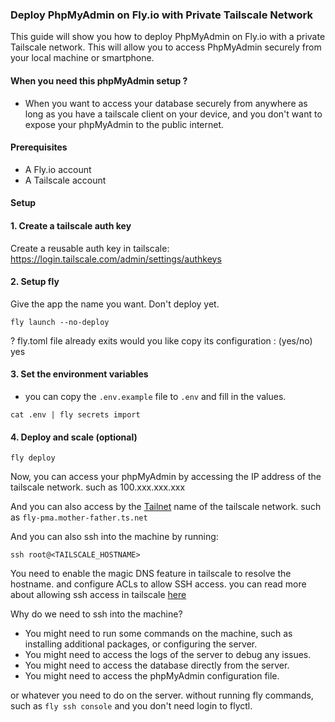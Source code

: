 ### Deploy PhpMyAdmin on Fly.io with Private Tailscale Network

This guide will show you how to deploy PhpMyAdmin on Fly.io with a private Tailscale network. This will allow you to access PhpMyAdmin securely from your local machine or smartphone.

#### When you need this phpMyAdmin setup ?

- When you want to access your database securely from anywhere as long as you have a tailscale client on your device, and you don't want to expose your phpMyAdmin to the public internet.

#### Prerequisites

- A Fly.io account
- A Tailscale account
  
#### Setup

#### 1. Create a tailscale auth key

Create a reusable auth key in tailscale: https://login.tailscale.com/admin/settings/authkeys

#### 2. Setup fly

Give the app the name you want. Don't deploy yet.

```
fly launch --no-deploy
```

? fly.toml file already exits would you like copy its configuration : (yes/no) yes

#### 3. Set the environment variables

- you can copy the `.env.example` file to `.env` and fill in the values.

```
cat .env | fly secrets import
```

#### 4. Deploy and scale (optional)

```
fly deploy
```

Now, you can access your phpMyAdmin by accessing the IP address of the tailscale network.
such as 100.xxx.xxx.xxx

And you can also access by the [Tailnet](https://tailscale.com/kb/1217/tailnet-name) name of the tailscale network. such as `fly-pma.mother-father.ts.net`

And you can also ssh into the machine by running:

```
ssh root@<TAILSCALE_HOSTNAME>
```
You need to enable the magic DNS feature in tailscale to resolve the hostname. and configure ACLs to allow SSH access.
you can read more about allowing ssh access in tailscale [here](https://tailscale.com/kb/1193/tailscale-ssh)

Why do we need to ssh into the machine?

- You might need to run some commands on the machine, such as installing additional packages, or configuring the server.
- You might need to access the logs of the server to debug any issues.
- You might need to access the database directly from the server.
- You might need to access the phpMyAdmin configuration file.

or whatever you need to do on the server. without running fly commands, such as `fly ssh console` and you don't need login to flyctl.
